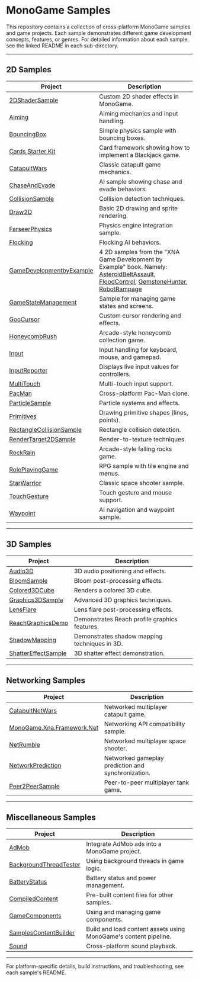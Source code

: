 # MonoGame Samples

This repository contains a collection of cross-platform MonoGame samples and game projects. Each sample demonstrates different game development concepts, features, or genres. For detailed information about each sample, see the linked README in each sub-directory.

---

## 2D Samples

| Project | Description |
|--------|-------------|
| [2DShaderSample](2DShaderSample/README.md) | Custom 2D shader effects in MonoGame. |
| [Aiming](Aiming/README.md) | Aiming mechanics and input handling. |
| [BouncingBox](BouncingBox/README.md) | Simple physics sample with bouncing boxes. |
| [Cards Starter Kit](CardsStarterKit/README.md) | Card framework showing how to implement a Blackjack game. |
| [CatapultWars](CatapultWars/README.md) | Classic catapult game mechanics. |
| [ChaseAndEvade](ChaseAndEvade/README.md) | AI sample showing chase and evade behaviors. |
| [CollisionSample](CollisionSample/README.md) | Collision detection techniques. |
| [Draw2D](Draw2D/README.md) | Basic 2D drawing and sprite rendering. |
| [FarseerPhysics](FarseerPhysics/README.md) | Physics engine integration sample. |
| [Flocking](Flocking/README.md) | Flocking AI behaviors. |
| [GameDevelopmentbyExample](GameDevelopmentbyExample/README.md) | 4 2D samples from the "XNA Game Development by Example" book. Namely: [AsteroidBeltAssault](GameDevelopmentbyExample/AsteroidBeltAssault/README.md), [FloodControl](GameDevelopmentbyExample/FloodControl/README.md), [GemstoneHunter](GameDevelopmentbyExample/GemstoneHunter/README.md), [RobotRampage](GameDevelopmentbyExample/RobotRampage/README.md) |
| [GameStateManagement](GameStateManagement/README.md) | Sample for managing game states and screens. |
| [GooCursor](GooCursor/README.md) | Custom cursor rendering and effects. |
| [HoneycombRush](HoneycombRush/README.md) | Arcade-style honeycomb collection game. |
| [Input](Input/README.md) | Input handling for keyboard, mouse, and gamepad. |
| [InputReporter](InputReporter/README.md) | Displays live input values for controllers. |
| [MultiTouch](MultiTouch/README.md) | Multi-touch input support. |
| [PacMan](PacMan/README.md) | Cross-platform Pac-Man clone. |
| [ParticleSample](ParticleSample/README.md) | Particle systems and effects. |
| [Primitives](Primitives/README.md) | Drawing primitive shapes (lines, points). |
| [RectangleCollisionSample](RectangleCollisionSample/README.md) | Rectangle collision detection. |
| [RenderTarget2DSample](RenderTarget2DSample/README.md) | Render-to-texture techniques. |
| [RockRain](RockRain/README.md) | Arcade-style falling rocks game. |
| [RolePlayingGame](RolePlayingGame/README.md) | RPG sample with tile engine and menus. |
| [StarWarrior](StarWarrior/README.md) | Classic space shooter sample. |
| [TouchGesture](TouchGesture/README.md) | Touch gesture and mouse support. |
| [Waypoint](Waypoint/README.md) | AI navigation and waypoint sample. |

---

## 3D Samples

| Project | Description |
|--------|-------------|
| [Audio3D](Audio3D/README.md) | 3D audio positioning and effects. |
| [BloomSample](BloomSample/README.md) | Bloom post-processing effects. |
| [Colored3DCube](Colored3DCube/README.md) | Renders a colored 3D cube. |
| [Graphics3DSample](Graphics3DSample/README.md) | Advanced 3D graphics techniques. |
| [LensFlare](LensFlare/README.md) | Lens flare post-processing effects. |
| [ReachGraphicsDemo](ReachGraphicsDemo/README.md) | Demonstrates Reach profile graphics features. |
| [ShadowMapping](ShadowMapping/README.md) | Demonstrates shadow mapping techniques in 3D. |
| [ShatterEffectSample](ShatterEffectSample/README.md) | 3D shatter effect demonstration. |

---

## Networking Samples

| Project | Description |
|--------|-------------|
| [CatapultNetWars](CatapultNetWars/README.md) | Networked multiplayer catapult game. |
| [MonoGame.Xna.Framework.Net](MonoGame.Xna.Framework.Net/README.md) | Networking API compatibility sample. |
| [NetRumble](NetRumble/README.md) | Networked multiplayer space shooter. |
| [NetworkPrediction](NetworkPrediction/README.md) | Networked gameplay prediction and synchronization. |
| [Peer2PeerSample](Peer2PeerSample/README.md) | Peer-to-peer multiplayer tank game. |

---

## Miscellaneous Samples

| Project | Description |
|--------|-------------|
| [AdMob](AdMob/README.md) | Integrate AdMob ads into a MonoGame project. |
| [BackgroundThreadTester](BackgroundThreadTester/README.md) | Using background threads in game logic. |
| [BatteryStatus](BatteryStatus/README.md) | Battery status and power management. |
| [CompiledContent](CompiledContent/README.md) | Pre-built content files for other samples. |
| [GameComponents](GameComponents/README.md) | Using and managing game components. |
| [SamplesContentBuilder](SamplesContentBuilder/README.md) | Build and load content assets using MonoGame's content pipeline. |
| [Sound](Sound/README.md) | Cross-platform sound playback. |

---

For platform-specific details, build instructions, and troubleshooting, see each sample's README.